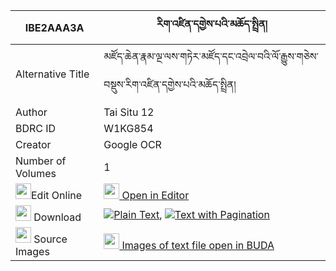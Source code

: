|IBE2AAA3A|རིག་འཛིན་དགྱེས་པའི་མཆོད་སྤྲིན། 
| --- | --- 
|Alternative Title |མཛོད་ཆེན་རྣམ་ལྔ་ལས་གཏེར་མཛོད་དང་འབྲེལ་བའི་ལོ་རྒྱུས་གཅེས་བསྡུས་རིག་འཛིན་དགྱེས་པའི་མཆོད་སྤྲིན།
|Author| Tai Situ 12
|BDRC ID | W1KG854
|Creator | Google OCR
|Number of Volumes| 1
|<img width="25" src="https://img.icons8.com/color/25/000000/edit-property.png">Edit Online| [<img width="25" src="https://avatars.githubusercontent.com/u/45091458?s=200&v=4"> Open in Editor](http://editor.openpecha.org/IBE2AAA3A)
|<img width="25" src="https://img.icons8.com/fluent/48/000000/download-2.png"/>  Download | [![](https://img.icons8.com/color/20/000000/txt.png)Plain Text](https://github.com/Openpecha/IBE2AAA3A/releases/download/v1/rigdzin_gyepa_i_chotrin_plain_IBE2AAA3A.zip), [![](https://img.icons8.com/color/20/000000/txt.png)Text with Pagination](https://github.com/Openpecha/IBE2AAA3A/releases/download/v1/rigdzin_gyepa_i_chotrin_pages_IBE2AAA3A.zip)
|<img width="25" src="https://img.icons8.com/plasticine/100/000000/pictures-folder.png"/>  Source Images | [<img width="25" src="https://library.bdrc.io/icons/BUDA-small.svg"> Images of text file open in BUDA](https://library.bdrc.io/show/bdr:W1KG854)